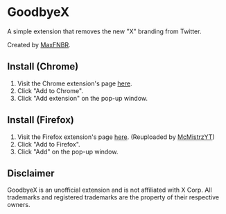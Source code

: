 # GoodbyeX
A simple extension that removes the new "X" branding from Twitter.

Created by [MaxFNBR](https://twitter.com/MaxFNBR).

## Install (Chrome)

1. Visit the Chrome extension's page [here](https://chrome.google.com/webstore/detail/goodbyex/cafaialogfdbacbbhgjohmkocpkcnfjf).
2. Click "Add to Chrome".
3. Click "Add extension" on the pop-up window.

## Install (Firefox)

1. Visit the Firefox extension's page [here](https://addons.mozilla.org/en-US/firefox/addon/goodbyex). (Reuploaded by [McMistrzYT](https://github.com/McMistrzYT))
2. Click "Add to Firefox".
3. Click "Add" on the pop-up window.

## Disclaimer
GoodbyeX is an unofficial extension and is not affiliated with X Corp. All trademarks and registered trademarks are the property of their respective owners.
